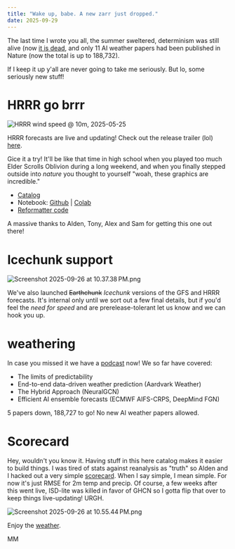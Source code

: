 ```yaml
---
title: "Wake up, babe. A new zarr just dropped."
date: 2025-09-29
---
```

 
The last time I wrote you all, the summer sweltered, determinism was still alive (now [it is dead](https://dynamical.org/podcast/), and only 11 AI weather papers had been published in Nature (now the total is up to 188,732).

If I keep it up y'all are never going to take me seriously. But lo, some seriously new stuff!

# HRRR go brrr
![HRRR wind speed @ 10m, 2025-05-25](https://media.dynamical.org/hrrr_wind_speed_10m_2025-05-25T00_conus.webp)

HRRR forecasts are live and updating! Check out the release trailer (lol) [here](https://www.linkedin.com/posts/marshallmoutenot_hrrr-is-live-the-forecast-archive-from-activity-7378448846290575360-dRMZ?utm_source=share&utm_medium=member_desktop&rcm=ACoAAAOgBWEBfMMmd2xB6DueOM-OrcPrj2eIBlM).

Gice it a try! It'll be like that time in high school when you played too much Elder Scrolls Oblivion during a long weekend, and when you finally stepped outside into _nature_ you thought to yourself "woah, these graphics are incredible."

- [Catalog](https://dynamical.org/catalog/noaa-hrrr-forecast-48-hour/)
- Notebook: [Github](https://github.com/dynamical-org/notebooks/blob/main/noaa-hrrr-forecast-48-hour.ipynb) | [Colab](https://colab.research.google.com/github/dynamical-org/notebooks/blob/main/noaa-hrrr-forecast-48-hour.ipynb)
- [Reformatter code](https://github.com/dynamical-org/reformatters/tree/main/src/reformatters/noaa/hrrr)

A massive thanks to Alden, Tony, Alex and Sam for getting this one out there!

# Icechunk support
![Screenshot 2025-09-26 at 10.37.38 PM.png](https://assets.buttondown.email/images/e40436c1-8757-411a-90f6-4d939577d0bd.png?w=320)

We've also launched ~~Earthchunk~~ _Icechunk_ versions of the GFS and HRRR forecasts. It's internal only until we sort out a few final details, but if you'd feel the _need for speed_ and are prerelease-tolerant let us know and we can hook you up.

# weathering

In case you missed it we have a [podcast](https://dynamical.org/podcast) now! We so far have covered:

- The limits of predictability
- End-to-end data-driven weather prediction (Aardvark Weather)
- The Hybrid Approach (NeuralGCN)
- Efficient AI ensemble forecasts (ECMWF AIFS-CRPS, DeepMind FGN)

5 papers down, 188,727 to go! No new AI weather papers allowed.

# Scorecard

Hey, wouldn't you know it. Having stuff in this here catalog makes it easier to build things. I was tired of stats against reanalysis as "truth" so Alden and I hacked out a very simple [scorecard](https://dynamical.org/scorecard). When I say simple, I mean simple. For now it's just RMSE for 2m temp and precip. Of course, a few weeks after this went live, ISD-lite was killed in favor of GHCN so I gotta flip that over to keep things live-updating! URGH.

![Screenshot 2025-09-26 at 10.55.44 PM.png](https://assets.buttondown.email/images/38062496-0e9f-4f28-8d72-5db0922d307d.png?w=300&fit=max)

Enjoy the [weather](https://www.youtube.com/watch?v=RgACAdw_K2I).

MM 